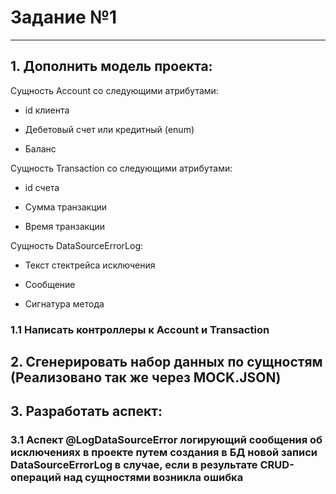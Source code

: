 # Задание №1
------
## 1. Дополнить модель проекта:

Сущность Account со следующими атрибутами:

- id клиента

- Дебетовый счет или кредитный (enum)

- Баланс

Сущность Transaction со следующими атрибутами:

- id счета

- Сумма транзакции

- Время транзакции

Cущность DataSourceErrorLog:

- Текст стектрейса исключения

- Сообщение

- Сигнатура метода

### 1.1 Написать контроллеры к Account и Transaction

## 2. Сгенерировать набор данных по сущностям (Реализовано так же через MOCK.JSON)

## 3. Разработать аспект:

### 3.1 Аспект @LogDataSourceError логирующий сообщения об исключениях в проекте путем создания в БД новой записи DataSourceErrorLog в случае, если в результате CRUD-операций над сущностями возникла ошибка

